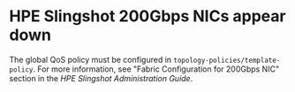 # HPE Slingshot 200Gbps NICs appear down

The global QoS policy must be configured in `topology-policies/template-policy`. For more information, see "Fabric Configuration for 200Gbps NIC" section in the _HPE Slingshot Administration Guide_.
